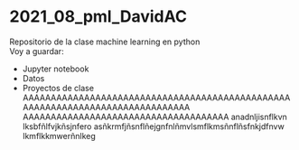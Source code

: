 # 2021_08_pml_DavidAC  
Repositorio de la clase machine learning en python  
Voy a guardar:  
  - Jupyter notebook  
  - Datos  
  - Proyectos de clase
AAAAAAAAAAAAAAAAAAAAAAAAAAAAAAAAAAAAAAAAAAAAAAAAAAAAAAAAAAAAAAAAAAAAAAAAAAAAAA
AAAAAAAAAAAAAAAAAAAAAAAAAAAAAAAAAAAAA anadnljisnflkvn 
lksbfñlfvjkñsjnfero asñkrmfjñsnflñejgnfnlñmvlsmflkmsñnflñsfnkjdfnvw lkmflkkmwerñnlkeg
